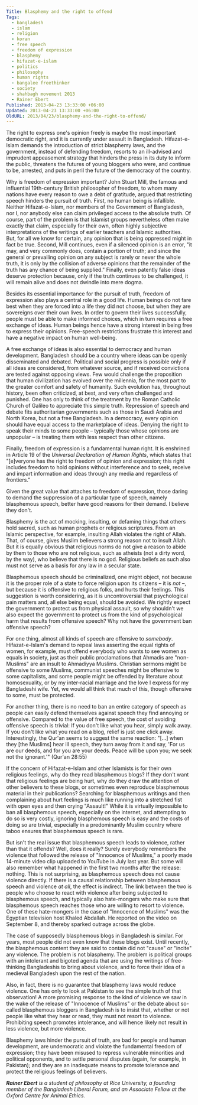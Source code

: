 ```yaml
---
Title: Blasphemy and the right to offend
Tags:
  - bangladesh
  - islam
  - religion
  - koran
  - free speech
  - freedom of expression
  - blasphemy
  - hifazat-e-islam
  - politics
  - philosophy
  - human rights
  - bangalee freethinker
  - society
  - shahbagh movement 2013
  - Rainer Ebert
Published: 2013-04-23 13:33:00 +06:00
Updated: 2013-04-23 13:33:00 +06:00
OldURL: 2013/04/23/blasphemy-and-the-right-to-offend/
---
```


The right to express one's opinion freely is maybe the most important democratic right, and it is currently under assault in Bangladesh. Hifazat-e-Islam demands the introduction of strict blasphemy laws, and the government, instead of defending freedom, resorts to an ill-advised and imprudent appeasement strategy that hinders the press in its duty to inform the public, threatens the futures of young bloggers who were, and continue to be, arrested, and puts in peril the future of the democracy of the country.<!--more-->

Why is freedom of expression important? John Stuart Mill, the famous and influential 19th-century British philosopher of freedom, to whom many nations have every reason to owe a debt of gratitude, argued that restricting speech hinders the pursuit of truth. First, no human being is infallible. Neither Hifazat-e-Islam, nor members of the Government of Bangladesh, nor I, nor anybody else can claim privileged access to the absolute truth. Of course, part of the problem is that Islamist groups nevertheless often make exactly that claim, especially for their own, often highly subjective interpretations of the writings of earlier teachers and Islamic authorities. But, for all we know for certain, any opinion that is being oppressed might in fact be true. Second, Mill continues, even if a silenced opinion is an error, "it may, and very commonly does, contain a portion of truth; and since the general or prevailing opinion on any subject is rarely or never the whole truth, it is only by the collision of adverse opinions that the remainder of the truth has any chance of being supplied." Finally, even patently false ideas deserve protection because, only if the truth continues to be challenged, it will remain alive and does not dwindle into mere dogma.

Besides its essential importance for the pursuit of truth, freedom of expression also plays a central role in a good life. Human beings do not fare best when they are forced into a life they did not choose, but when they are sovereigns over their own lives. In order to govern their lives successfully, people must be able to make informed choices, which in turn requires a free exchange of ideas. Human beings hence have a strong interest in being free to express their opinions. Free-speech restrictions frustrate this interest and have a negative impact on human well-being.

A free exchange of ideas is also essential to democracy and human development. Bangladesh should be a country where ideas can be openly disseminated and debated. Political and social progress is possible only if all ideas are considered, from whatever source, and if received convictions are tested against opposing views. Few would challenge the proposition that human civilization has evolved over the millennia, for the most part to the greater comfort and safety of humanity. Such evolution has, throughout history, been often criticized, at best, and very often challenged and punished. One has only to think of the treatment by the Roman Catholic Church of Galileo to appreciate this simple truth. Repression of speech and debate fits authoritarian governments such as those in Saudi Arabia and North Korea, but not a free Bangladesh. In a democracy, every opinion should have equal access to the marketplace of ideas. Denying the right to speak their minds to some people – typically those whose opinions are unpopular – is treating them with less respect than other citizens.

Finally, freedom of expression is a fundamental human right. It is enshrined in Article 19 of the <em>Universal Declaration of Human Rights</em>, which states that "[e]veryone has the right to freedom of opinion and expression; this right includes freedom to hold opinions without interference and to seek, receive and impart information and ideas through any media and regardless of frontiers."

Given the great value that attaches to freedom of expression, those daring to demand the suppression of a particular type of speech, namely blasphemous speech, better have good reasons for their demand. I believe they don't.

Blasphemy is the act of mocking, insulting, or defaming things that others hold sacred, such as human prophets or religious scriptures. From an Islamic perspective, for example, insulting Allah violates the right of Allah. That, of course, gives Muslim believers a strong reason not to insult Allah. But it is equally obvious that religious norms do not give a reason to abide by them to those who are not religious, such as atheists (not a dirty word, by the way), who believe that there is no god. Religious beliefs as such also must not serve as a basis for any law in a secular state.

Blasphemous speech should be criminalized, one might object, not because it is the proper role of a state to force religion upon its citizens – it is <em>not</em> –, but because it is offensive to religious folks, and hurts their feelings. This suggestion is worth considering, as it is uncontroversial that psychological pain matters and, all else being equal, should be avoided. We rightly expect the government to protect us from physical assault, so why shouldn't we also expect the government to protect us from the kind of psychological harm that results from offensive speech? Why not have the government ban offensive speech?

For one thing, almost all kinds of speech are offensive to <em>somebody</em>. Hifazat-e-Islam's demand to repeal laws asserting the equal rights of women, for example, must offend everybody who wants to see women as equals in society, just as their public proclamations that Ahmadis are "non-Muslims" are an insult to Ahmadiyya Muslims. Christian sermons might be offensive to some Muslims, communist speeches might be offensive to some capitalists, and some people might be offended by literature about homosexuality, or by my inter-racial marriage and the love I express for my Bangladeshi wife. Yet, we would all think that much of this, though offensive to some, must be protected.

For another thing, there is no need to ban an entire category of speech as people can easily defend themselves against speech they find annoying or offensive. Compared to the value of free speech, the cost of avoiding offensive speech is trivial: If you don't like what you hear, simply walk away. If you don't like what you read on a blog, relief is just one click away. Interestingly, the Qur'an seems to suggest the same reaction: "[…] when they [the Muslims] hear ill speech, they turn away from it and say, 'For us are our deeds, and for you are your deeds. Peace will be upon you; we seek not the ignorant.'" (Qur'an 28:55)

If the concern of Hifazat-e-Islam and other Islamists is for their own religious feelings, why do they read blasphemous blogs? If they don't want that religious feelings are being hurt, why do they draw the attention of other believers to these blogs, or sometimes even reproduce blasphemous material in their publications? Searching for blasphemous writings and then complaining about hurt feelings is much like running into a stretched fist with open eyes and then crying "Assault!" While it is virtually impossible to ban all blasphemous speech, especially on the internet, and attempting to do so is very costly, ignoring blasphemous speech is easy and the costs of doing so are trivial, especially in a predominantly Muslim country where taboo ensures that blasphemous speech is rare.

But isn't the real issue that blasphemous speech leads to violence, rather than that it offends? Well, does it really? Surely everybody remembers the violence that followed the release of "Innocence of Muslims," a poorly made 14-minute video clip uploaded to YouTube in July last year. But some will also remember what happened in the first two months after the release: nothing. This is not surprising, as blasphemous speech does not cause violence directly. If there is a causal relationship between blasphemous speech and violence <em>at all</em>, the effect is indirect. The link between the two is people who choose to react with violence after being subjected to blasphemous speech, and typically also hate-mongers who make sure that blasphemous speech reaches those who are willing to resort to violence. One of these hate-mongers in the case of "Innocence of Muslims" was the Egyptian television host Khaled Abdallah. He reported on the video on September 8, and thereby sparked outrage across the globe.

The case of supposedly blasphemous blogs in Bangladesh is similar. For years, most people did not even know that these blogs exist. Until recently, the blasphemous content they are said to contain did not "cause" or "incite" any violence. The problem is not blasphemy. The problem is political groups with an intolerant and bigoted agenda that are using the writings of free-thinking Bangladeshis to bring about violence, and to force their idea of a medieval Bangladesh upon the rest of the nation.

Also, in fact, there is no guarantee that blasphemy laws would reduce violence. One has only to look at Pakistan to see the simple truth of that observation! A more promising response to the kind of violence we saw in the wake of the release of "Innocence of Muslims" or the debate about so-called blasphemous bloggers in Bangladesh is to insist that, whether or not people like what they hear or read, they must not resort to violence. Prohibiting speech promotes intolerance, and will hence likely not result in less violence, but more violence.

Blasphemy laws hinder the pursuit of truth, are bad for people and human development, are undemocratic and violate the fundamental freedom of expression; they have been misused to repress vulnerable minorities and political opponents, and to settle personal disputes (again, for example, in Pakistan); and they are an inadequate means to promote tolerance and protect the religious feelings of believers.

<em><strong>Rainer Ebert</strong> is a student of philosophy at Rice University, a founding member of the Bangladesh Liberal Forum, and an Associate Fellow at the Oxford Centre for Animal Ethics.</em>
